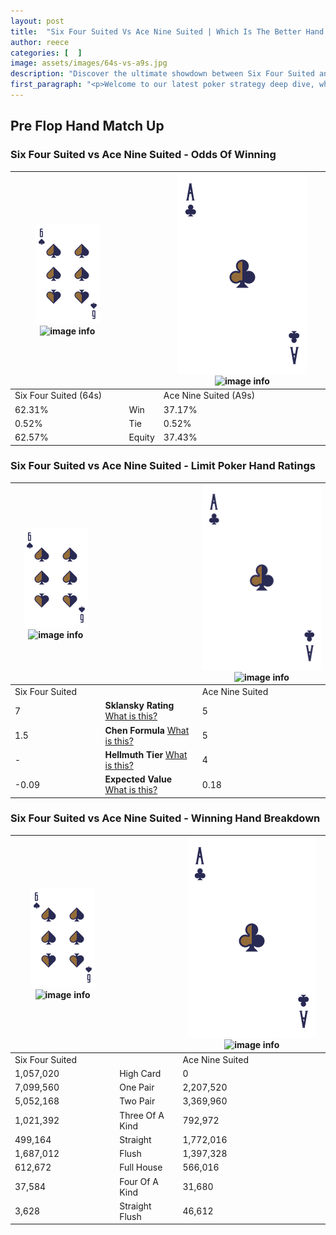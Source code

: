 ```yaml
---
layout: post
title:  "Six Four Suited Vs Ace Nine Suited | Which Is The Better Hand In Poker? A Complete Guide"
author: reece
categories: [  ]
image: assets/images/64s-vs-a9s.jpg
description: "Discover the ultimate showdown between Six Four Suited and Ace Nine Suited in poker! Uncover the odds, strategies, and scenarios where one hand triumphs over the other. Get ready to up your poker game with this thrilling analysis."
first_paragraph: "<p>Welcome to our latest poker strategy deep dive, where we're pitting two distinct hands against each other in a high-stakes showdown: Six Four Suited vs Ace Nine Suited.</p><p>In the dynamic world of poker, every decision counts, and knowing which hand holds the upper hand is key to your success at the table.</p><p>In this article, we'll dissect these two hands, explore the scenarios where one dominates the other, and equip you with the knowledge to make strategic choices that can tip the odds in your favor.</p><p>Get ready to unravel the intriguing dynamics of these poker hands and elevate your game to new heights.</p>"
---
```




[comment]: # (sp0)

## Pre Flop Hand Match Up

<div class="table hand-ratings" markdown="1"> 



### Six Four Suited vs Ace Nine Suited - Odds Of Winning


    
| ![image info](assets/images/hand1/6.png) ![image info](assets/images/hand1/4s.png) |  | ![image info](assets/images/hand2/A.png) ![image info](assets/images/hand2/9s.png) |
| -------- | -------- | -------- |
| Six Four Suited (64s) |  | Ace Nine Suited (A9s) |
| 62.31% | Win | 37.17% |
| 0.52% | Tie | 0.52% |
| 62.57% | Equity | 37.43% |




[comment]: # (sp1)



### Six Four Suited vs Ace Nine Suited - Limit Poker Hand Ratings


    
| ![image info](assets/images/hand1/6.png) ![image info](assets/images/hand1/4s.png) |  | ![image info](assets/images/hand2/A.png) ![image info](assets/images/hand2/9s.png) |
| -------- | -------- | -------- |
| Six Four Suited |  | Ace Nine Suited |
| 7 | **Sklansky Rating** [What is this?](/sklansky-rating-explained) | 5 |
| 1.5 | **Chen Formula** [What is this?](/chen-formula-explained) | 5 |
| - | **Hellmuth Tier** [What is this?](/Hellmuth-tier-explained) | 4 |
| -0.09 | **Expected Value** [What is this?](/expected-value-explained) | 0.18 |




[comment]: # (sp2)



### Six Four Suited vs Ace Nine Suited - Winning Hand Breakdown


    
| ![image info](assets/images/hand1/6.png) ![image info](assets/images/hand1/4s.png) |  | ![image info](assets/images/hand2/A.png) ![image info](assets/images/hand2/9s.png) |
| -------- | -------- | -------- |
| Six Four Suited |  | Ace Nine Suited |
| 1,057,020 | High Card | 0 |
| 7,099,560 | One Pair | 2,207,520 |
| 5,052,168 | Two Pair | 3,369,960 |
| 1,021,392 | Three Of A Kind | 792,972 |
| 499,164 | Straight | 1,772,016 |
| 1,687,012 | Flush | 1,397,328 |
| 612,672 | Full House | 566,016 |
| 37,584 | Four Of A Kind | 31,680 |
| 3,628 | Straight Flush | 46,612 |




[comment]: # (sp3)



</div>

[comment]: # (sp4)



[comment]: # (sp5)


